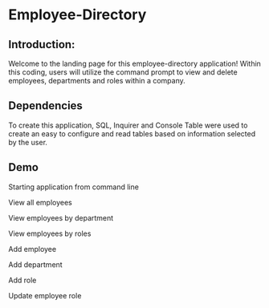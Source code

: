 # Employee-Directory

## Introduction:
Welcome to the landing page for this employee-directory application! Within this coding, users will utilize the command prompt to view and delete employees, departments and roles within a company.

## Dependencies
To create this application, SQL, Inquirer and Console Table were used to create an easy to configure and read tables based on information selected by the user.

## Demo
Starting application from command line

View all employees

View employees by department

View employees by roles

Add employee

Add department

Add role

Update employee role